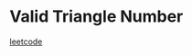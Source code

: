 Valid Triangle Number
=====================
[leetcode](https://leetcode.com/problems/valid-triangle-number)
